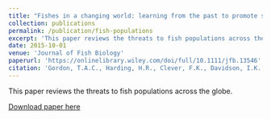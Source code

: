```yaml
---
title: "Fishes in a changing world: learning from the past to promote sustainability of fish populations"
collection: publications
permalink: /publication/fish-populations
excerpt: 'This paper reviews the threats to fish populations across the globe.'
date: 2015-10-01
venue: 'Journal of Fish Biology'
paperurl: 'https://onlinelibrary.wiley.com/doi/full/10.1111/jfb.13546'
citation: 'Gordon, T.A.C., Harding, H.R., Clever, F.K., Davidson, I.K., Davison, W., Montgomery, D.W., Weatherhead, R.C., <b>Windsor, F.M.</b>, Armstrong, J.D., Bardonnet, A., Bergman, E., Britton, J.R., Côte, I.M., D’agostino, D., Greenberg, L.A., Harborne, A.R., Kahilainen, K.K., Metcalfe, N.B., Mills, S.C., Milner, N.J., Mittermayer, F.H., Montorio, L., Nedelec, S.L., Prokkola, J.M., Rutterford, L.A., Salvanes, A.G.V., Simpson, S.D., Vainikka, A., Pinnegar, J.K. & Santos, E.M. (2015). &quot;Fishes in a changing world: learning from the past to promote sustainability of fish populations.&quot; <i>Journal of Fish Biology</i>. 92(3), 804-827.'
---
```

This paper reviews the threats to fish populations across the globe. 

[Download paper here](https://onlinelibrary.wiley.com/doi/full/10.1111/jfb.13546)
